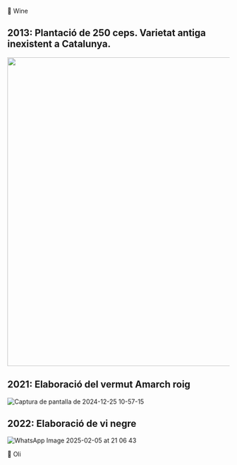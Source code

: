 🍷 Wine

## 2013: Plantació de 250 ceps. Varietat antiga inexistent a Catalunya.

<img src="https://github.com/user-attachments/assets/cfdb98b2-99fc-4222-a6db-433c22833492" width="700">

## 2021: Elaboració del vermut Amarch roig

![Captura de pantalla de 2024-12-25 10-57-15](https://github.com/user-attachments/assets/28dbcd82-8350-42d9-abf4-7d3d05764e52)

## 2022: Elaboració de vi negre

![WhatsApp Image 2025-02-05 at 21 06 43](https://github.com/user-attachments/assets/7c55b9b6-11a1-478f-867e-4a3b110b01cc)




:blossom: Oli




